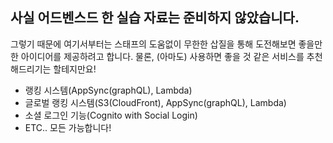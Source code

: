 ## 사실 어드벤스드 한 실습 자료는 준비하지 않았습니다.

그렇기 때문에 여기서부터는 스태프의 도움없이 무한한 삽질을 통해 도전해보면 좋을만한 아이디어를 제공하려고 합니다. 물론, (아마도) 사용하면 좋을 것 같은 서비스를 추천해드리기는 할테지만요!

* 랭킹 시스템(AppSync(graphQL), Lambda)
* 글로벌 랭킹 시스템(S3(CloudFront), AppSync(graphQL), Lambda)
* 소셜 로그인 기능(Cognito with Social Login)
* ETC.. 모든 가능합니다!
